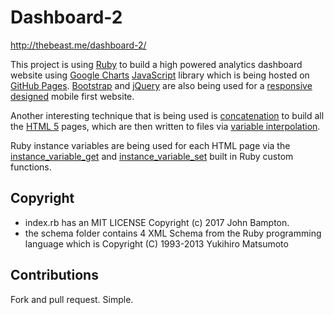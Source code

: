 # Dashboard-2

http://thebeast.me/dashboard-2/

This project is using [Ruby](https://www.ruby-lang.org/en/) to build a high powered analytics dashboard website using [Google Charts](https://developers.google.com/chart/) [JavaScript](https://developer.mozilla.org/en-US/docs/Web/JavaScript) library which is being hosted on [GitHub Pages](https://pages.github.com/).  [Bootstrap](http://getbootstrap.com/) and [jQuery](https://jquery.com/) are also being used for a [responsive designed](https://responsivedesign.is/) mobile first website.

Another interesting technique that is being used is [concatenation](https://en.wikipedia.org/wiki/Concatenation) to build all the [HTML 5](https://developer.mozilla.org/en-US/docs/Web/HTML) pages, which are then written to files via [variable interpolation](http://batsov.com/articles/2014/08/13/the-elements-of-style-in-ruby-number-14-variable-interpolation/).

Ruby instance variables are being used for each HTML page via the [instance_variable_get](http://apidock.com/ruby/Object/instance_variable_get) and [instance_variable_set](http://apidock.com/ruby/Object/instance_variable_set) built in Ruby custom functions.  


## Copyright

- index.rb has an MIT LICENSE Copyright (c) 2017 John Bampton.
- the schema folder contains 4 XML Schema from the Ruby programming language which  is Copyright (C) 1993-2013 Yukihiro Matsumoto

## Contributions

Fork and pull request. Simple.
